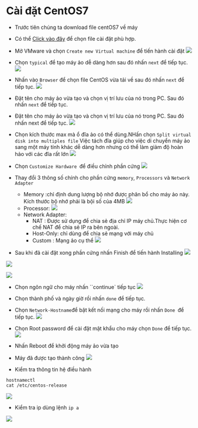 <a name ="Cài đặt CentOS7"></a>

# Cài đặt CentOS7

- Trước tiên chúng ta download file centOS7 về máy 
- Có thể [Click vào đây](http://isoredirect.centos.org/centos/7/isos/x86_64) để chọn file cài đặt phù hợp.
- Mở VMware và chọn `Create new Virtual machine` để tiến hành cài đặt 
![](../images/VMware/b1.png)

- Chọn `typical` để tạo máy ảo dễ dàng hơn sau đó nhấn `next` để tiếp tục.
![](../images/VMware/b2.png)
- Nhấn vào `Browser` để chọn file CentOS vừa tải về sau đó nhấn `next` để tiếp tục.
![](../images/VMware/b3.png)
- Đặt tên cho máy ảo vừa tạo và chọn vị trí lưu của nó trong PC. Sau đó nhấn `next` để tiếp tục.
- Đặt tên cho máy ảo vừa tạo và chọn vị trí lưu của nó trong PC. Sau đó nhấn next để tiếp tục.
![](../images/VMware/b4.png)
- Chọn kích thước max mà ổ đĩa ảo có thể dùng.NHấn chọn `Split virtual disk into multiples file` Việc tách đĩa giúp cho việc di chuyển máy ảo sang một máy tính khác dễ dàng hơn nhưng có thể làm giảm độ hoàn hảo với các đĩa rất lớn
![](../images/VMware/b5.png)
- Chọn `Customize Hardware `để điều chỉnh phần cứng
![](../images/VMware/b6.png)
- Thay đổi 3 thông số chính cho phần cứng `memory`, `Processors` và `Network Adapter`
    - Memory :chỉ định dung lượng bộ nhớ được phân bổ cho máy ảo này. Kích thước bộ nhớ phải là bội số của 4MB
    ![](../images/VMware/b7.png)
    - Processor:
    ![](../images/VMware/b8.png)
    - Network Adapter:
        - NAT : Được sử dụng để chia sẻ địa chỉ IP máy chủ.Thực hiện cơ chế NAT để chia sẻ IP ra bên ngoài.
        - Host-Only: chỉ dùng để chia sẻ mạng với máy chủ
        - Custom : Mạng ảo cụ thể
    ![](../images/VMware/b21.png)
 - Sau khi đã cài đặt xong phần cứng nhấn Finish để tiến hành Installing
    ![](../images/VMware/b10.png)

![](../images/VMware/b11.png)

![](../images/VMware/b12.png)
- Chọn ngôn ngữ cho máy nhấn ``continue` tiếp tục
![](../images/VMware/b13.png)
- Chọn thành phố và ngày giờ rồi nhấn `done` để tiếp tục.
- Chọn `Network-Hostname`để bật kết nối mạng cho máy rồi nhấn `Done `để tiếp tục.
![](../images/VMware/b14.png)

- Chọn Root password để cài đặt mật khẩu cho máy chọn `Done` để tiếp tục.
![](../images/VMware/b16.png)
- Nhấn Reboot để khởi động máy ảo vừa tạo

- Máy đã được tạo thành công
![](../images/VMware/b17.png)
- Kiểm tra thông tin hệ điều hành
```
hostnamectl
cat /etc/centos-release
```
![](../images/VMware/b18.png)
- Kiểm tra ip dùng lệnh `ip a`

![](../images/VMware/b20.png)